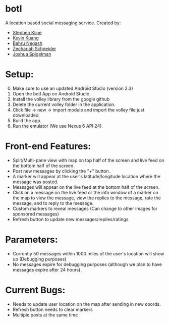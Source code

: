 # botl
A location based social messaging service. Created by:

+ [Stephen Kline](mailto:srkline@umich.edu) 
+ [Kevin Kuang](mailto:kkuang@umich.edu) 
+ [Bahru Negash](mailto:bahrut@umich.edu) 
+ [Zechariah Schneider](zechsch@umich.edu) 
+ [Joshua Spigelman](jlspige@umich.edu) 

# Setup:
0. Make sure to use an updated Android Studio (version 2.3)
1. Open the botl App on Android Studio.
2. Install the volley library from the google github
3. Delete the current volley folder in the application.
4. Click file -> new -> import module and import the volley file just downloaded.
5. Build the app.
6. Run the emulator (We use Nexus 6 API 24).

# Front-end Features:
+ Split/Multi-pane view with map on top half of the screen and live feed on the bottom half of the screen.
+ Post new messages by clicking the "+" button.
+ A marker will appear at the user's latitude/longitude location where the message was posted. 
+ Messages will appear on the live feed at the bottom half of the screen.
+ Click on a message on the live feed or the info window of a marker on the map to view the message, view the replies to the message, rate the message, and to reply to the message. 
+ Custom markers to reveal messages (Can change to other images for sponsored messages)
+ Refresh button to update new messages/replies/ratings.

# Parameters:
+ Currently 50 messages within 1000 miles of the user's location will show up (Debugging purposes)
+ No messages expire for debugging purposes (although we plan to have messages expire after 24 hours).

# Current Bugs:
+ Needs to update user location on the map after sending in new coords.
+ Refresh button needs to clear markers
+ Multiple posts at the same time
